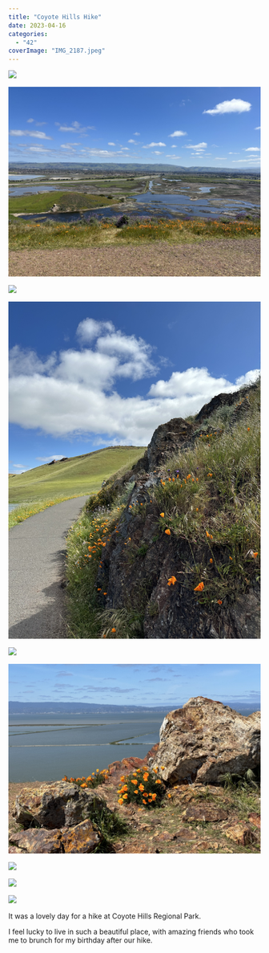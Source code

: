 ```yaml
---
title: "Coyote Hills Hike"
date: 2023-04-16
categories: 
  - "42"
coverImage: "IMG_2187.jpeg"
---
```


![](images/IMG_2186.jpeg)

![](images/IMG_2197.jpeg)

![](images/IMG_2183.jpeg)

![](images/IMG_2187.jpeg)

![](images/IMG_2189.jpeg)

![](images/IMG_2195.jpeg)

![](images/IMG_2198.jpeg)

![](images/IMG_2203.jpeg)

![](images/IMG_2202.jpeg)

It was a lovely day for a hike at Coyote Hills Regional Park.

I feel lucky to live in such a beautiful place, with amazing friends who took me to brunch for my birthday after our hike.

